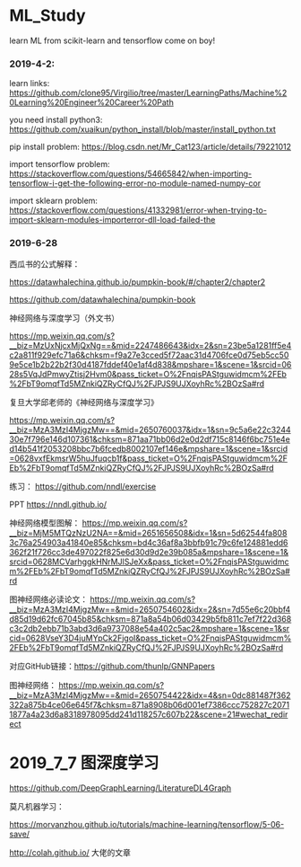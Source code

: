 # ML_Study
learn ML from scikit-learn and tensorflow
come on boy!

### 2019-4-2:
learn links:
https://github.com/clone95/Virgilio/tree/master/LearningPaths/Machine%20Learning%20Engineer%20Career%20Path

you need install python3:
https://github.com/xuaikun/python_install/blob/master/install_python.txt

pip install problem:
https://blog.csdn.net/Mr_Cat123/article/details/79221012

import tensorflow problem:
https://stackoverflow.com/questions/54665842/when-importing-tensorflow-i-get-the-following-error-no-module-named-numpy-cor

import sklearn problem:
https://stackoverflow.com/questions/41332981/error-when-trying-to-import-sklearn-modules-importerror-dll-load-failed-the

### 2019-6-28

西瓜书的公式解释：

https://datawhalechina.github.io/pumpkin-book/#/chapter2/chapter2

https://github.com/datawhalechina/pumpkin-book

神经网络与深度学习（外文书）

https://mp.weixin.qq.com/s?__biz=MzUxNjcxMjQxNg==&mid=2247486643&idx=2&sn=23be5a1281ff5e4c2a811f929efc71a6&chksm=f9a27e3cced5f72aac31d4706fce0d75eb5cc509e5ce1b2b22b2f30d4187fddef40e1af4d838&mpshare=1&scene=1&srcid=0628s5VqJdPmwyZtisj2Hvm0&pass_ticket=O%2FnqisPAStguwidmcm%2FEb%2FbT9omqfTd5MZnkiQZRyCfQJ%2FJPJS9UJXoyhRc%2BOzSa#rd

复旦大学邱老师的《神经网络与深度学习》

https://mp.weixin.qq.com/s?__biz=MzA3MzI4MjgzMw==&mid=2650760037&idx=1&sn=9c5a6e22c324430e7f796e146d107361&chksm=871aa71bb06d2e0d2df715c8146f6bc751e4ed14b541f2053208bbc7b6fcedb8002107ef146e&mpshare=1&scene=1&srcid=0628vxfEkmsrW5huJfuqcb1f&pass_ticket=O%2FnqisPAStguwidmcm%2FEb%2FbT9omqfTd5MZnkiQZRyCfQJ%2FJPJS9UJXoyhRc%2BOzSa#rd

练习：
https://github.com/nndl/exercise

PPT
https://nndl.github.io/

神经网络模型图解：
https://mp.weixin.qq.com/s?__biz=MjM5MTQzNzU2NA==&mid=2651656508&idx=1&sn=5d62544fa8083c76a254903a41840e85&chksm=bd4c36af8a3bbfb91c79c6fe124881edd6362f21f726cc3de497022f825e6d30d9d2e39b085a&mpshare=1&scene=1&srcid=0628MCVarhggkHNrMJlSJeXx&pass_ticket=O%2FnqisPAStguwidmcm%2FEb%2FbT9omqfTd5MZnkiQZRyCfQJ%2FJPJS9UJXoyhRc%2BOzSa#rd

图神经网络必读论文：
https://mp.weixin.qq.com/s?__biz=MzA3MzI4MjgzMw==&mid=2650754602&idx=2&sn=7d55e6c20bbf4d85d19d62fc67045b85&chksm=871a8a54b06d03429b5fb811c7ef7f22d368c3c2db2ebb71b3abd3d6a9737088e54a402c5ac2&mpshare=1&scene=1&srcid=0628VseY3D4juMYpCk2FjgoI&pass_ticket=O%2FnqisPAStguwidmcm%2FEb%2FbT9omqfTd5MZnkiQZRyCfQJ%2FJPJS9UJXoyhRc%2BOzSa#rd

对应GitHub链接：https://github.com/thunlp/GNNPapers

图神经网络：
https://mp.weixin.qq.com/s?__biz=MzA3MzI4MjgzMw==&mid=2650754422&idx=4&sn=0dc881487f362322a875b4ce06e645f7&chksm=871a8908b06d001ef7386ccc752827c20711877a4a23d6a8318978095dd241d118257c607b22&scene=21#wechat_redirect

# 2019_7_7 图深度学习

https://github.com/DeepGraphLearning/LiteratureDL4Graph

莫凡机器学习：

https://morvanzhou.github.io/tutorials/machine-learning/tensorflow/5-06-save/

http://colah.github.io/  大佬的文章
